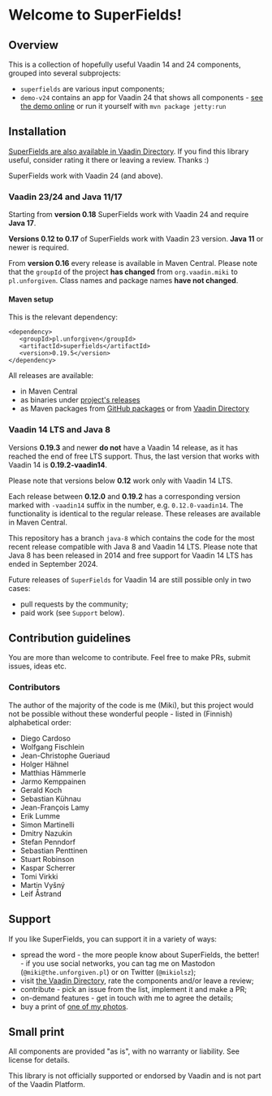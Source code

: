 # Welcome to SuperFields!

## Overview

This is a collection of hopefully useful Vaadin 14 and 24 components, grouped into several subprojects:

* `superfields` are various input components;
* `demo-v24` contains an app for Vaadin 24 that shows all
  components - [see the demo online](https://demo.unforgiven.pl/superfields/) or run it yourself with
  `mvn package jetty:run`

## Installation

[SuperFields are also available in Vaadin Directory](https://vaadin.com/directory/component/superfields). If you find
this library useful, consider rating it there or leaving a review. Thanks :)

SuperFields work with Vaadin 24 (and above).

### Vaadin 23/24 and Java 11/17

Starting from **version 0.18** SuperFields work with Vaadin 24 and require **Java 17**.

**Versions 0.12 to 0.17** of SuperFields work with Vaadin 23 version. **Java 11** or newer is required.

From **version 0.16** every release is available in Maven Central. Please note that the `groupId` of the project **has
changed** from `org.vaadin.miki` to `pl.unforgiven`. Class names and package names **have not changed**.

#### Maven setup

This is the relevant dependency:

```
<dependency>
   <groupId>pl.unforgiven</groupId>
   <artifactId>superfields</artifactId>
   <version>0.19.5</version>
</dependency>
```

All releases are available:

* in Maven Central
* as binaries under [project's releases](https://github.com/vaadin-miki/super-fields/releases)
* as Maven packages from [GitHub packages](https://github.com/vaadin-miki/super-fields/packages/177670) or
  from [Vaadin Directory](https://vaadin.com/directory/component/superfields)

### Vaadin 14 LTS and Java 8

Versions **0.19.3** and newer **do not** have a Vaadin 14 release, as it has reached the end of free LTS support. Thus,
the last version that works with Vaadin 14 is **0.19.2-vaadin14**.

Please note that versions below **0.12** work only with Vaadin 14 LTS.

Each release between **0.12.0** and **0.19.2** has a corresponding version marked with `-vaadin14` suffix in the number,
e.g. `0.12.0-vaadin14`. The functionality is identical to the regular release. These releases are available in Maven
Central.

This repository has a branch `java-8` which contains the code for the most recent release compatible with Java 8 and
Vaadin 14 LTS. Please note that Java 8 has been released in 2014 and free support for Vaadin 14 LTS has ended in
September 2024.

Future releases of `SuperFields` for Vaadin 14 are still possible only in two cases:

* pull requests by the community;
* paid work (see `Support` below).

## Contribution guidelines

You are more than welcome to contribute. Feel free to make PRs, submit issues, ideas etc.

### Contributors

The author of the majority of the code is me (Miki), but this project would not be possible without these wonderful
people - listed in (Finnish) alphabetical order:

* Diego Cardoso
* Wolfgang Fischlein
* Jean-Christophe Gueriaud
* Holger Hähnel
* Matthias Hämmerle
* Jarmo Kemppainen
* Gerald Koch
* Sebastian Kühnau
* Jean-François Lamy
* Erik Lumme
* Simon Martinelli
* Dmitry Nazukin
* Stefan Penndorf
* Sebastian Penttinen
* Stuart Robinson
* Kaspar Scherrer
* Tomi Virkki
* Martin Vyšný
* Leif Åstrand

## Support

If you like SuperFields, you can support it in a variety of ways:

* spread the word - the more people know about SuperFields, the better! - if you use social networks, you can tag me on
  Mastodon (`@miki@the.unforgiven.pl`) or on Twitter (`@mikiolsz`);
* visit [the Vaadin Directory](https://vaadin.com/directory/component/superfields), rate the components and/or leave a
  review;
* contribute - pick an issue from the list, implement it and make a PR;
* on-demand features - get in touch with me to agree the details;
* buy a print of [one of my photos](https://www.uneven-eyes.info/page/photos-for-you).

## Small print

All components are provided "as is", with no warranty or liability. See license for details.

This library is not officially supported or endorsed by Vaadin and is not part of the Vaadin Platform.
